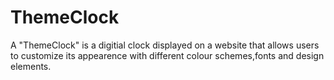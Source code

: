 # ThemeClock
 A "ThemeClock" is a digitial clock displayed on a website that allows users to customize its appearence with different colour schemes,fonts and design elements.
